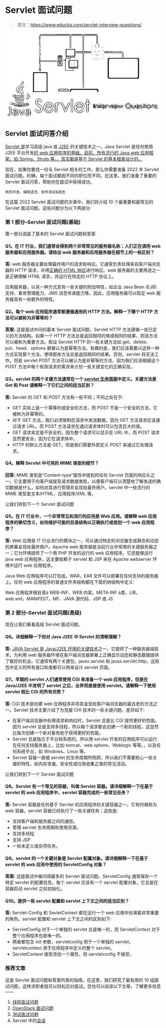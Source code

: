 # Servlet 面试问题

> 原文：<https://www.educba.com/servlet-interview-questions/>

![Servlet-Interview-Questions](img/2c96ad240b5f559e68e3d343953f4b0a.png)



## Servlet 面试问答介绍

[Servlet 是](https://www.educba.com/what-is-servlet/)学习高级 java 或 [J2EE](https://www.educba.com/what-is-j2ee/) 的关键技术之一。Java Servlet 是任何使用 J2EE 平台开发[的 web 应用程序的基础。目前，所有流行的 Java web 应用框架，如 Spring、Struts 等。，其实都是基于 Servlet 的基本框架设计的。](https://www.educba.com/j2ee-interview-questions/)

现在，如果你要找一份与 Servlet 相关的工作，那么你需要准备 2022 年 Servlet 面试问题。的确，每个面试都因不同的职位而不同。在这里，我们准备了重要的 Servlet 面试问答，帮助你在面试中获得成功。

<small>网页开发、编程语言、软件测试&其他</small>

在这篇 2022 Servlet 面试问题的文章中，我们将介绍 10 个最重要和最常见的 Servlet 面试问题。这些问题分为以下两部分:

### 第 1 部分–Servlet 面试问题(基础)

第一部分涵盖了基本的 Servlet 面试问题和答案

#### Q1。在 IT 行业，我们通常会得到两个非常常见的服务器名称；人们正在调用 web 服务器和应用服务器。请给出 web 服务器和应用服务器在细节上的一些区别？

**答:**
web 服务器主要处理最终用户的请求和响应。它通常负责处理来自客户端浏览器的 HTTP 请求，并用[正确的 HTML 响应](https://www.educba.com/uses-of-html/)进行响应。web 服务器的主要用途之一是正确理解 HTML 语言，并运行在特定的 HTTP 协议上。

应用服务器，以另一种方式具有一些关键的附加特性，如企业 Java Bean (EJB)支持、事务管理能力、JMS 消息传递能力等。因此，应用服务器可以假定 web 服务器具有一些额外的特性。

#### Q2。每个 web 应用程序通常都遵循通用的 HTTP 方法。解释一下哪个 HTTP 方法可以被称为非幂等的？

**答案:**
这是面试中问的基本 Servlet 面试问题。Servlet HTTP 方法遵循一些已定义的方法结构。如果一个 HTTP 方法总是返回相同的值或相同的结果，则该方法可以被称为重要方法。假设 Servlet HTTP 的一些关键方法如 get、delete、put、head、options 都被认为是幂等方法。有趣的是，我们应该需要以这样一种方式实现那个方法，使得那些方法总是返回相同的结果。否则，servlet 将无法工作。但是 servlet POST 方法可以被认为是非幂等的方法，因为我们应该根据这个 POST 方法中每个有效请求的需求来计划一些关键变化的正确实现。

#### Q3。servlet 的两个关键方法通常在一个 [servlet 生命周期](https://www.educba.com/servlet-life-cycle/)中定义。关键方法是 Get 和 Post 请解释一下它们之间的适当区别？

**答:**
Servlet 的 GET 和 POST 方法有一些不同；不同之处在于:

*   GET 实际上是一个幂等的或安全的方法，而 POST 不是一个安全的方法，它被称为非幂等的。
*   对于 GET 方法，我们必须限制在请求中发送数据，因为 GET 方法请求应该通过请求 URL。而 POST 方法请求在通过请求体时可以包含巨大的值。
*   GET 请求肯定是不安全的，因为整个请求可以显示在 URL 中，而 POST 请求显然更安全，因为它在请求体中。
*   HTTP 的默认方法是 GET，但是我们需要外部定义 POST 来通过它处理请求。

#### Q4。解释 Servlet 中可用的 MIME 类型的细节？

**回答:**
MIME 类型是“Content-type”属性中提到的任何 Servlet 页面的响应头之一。它主要用于向客户端提及请求数据类型，以便客户端可以清楚地了解发送的确切数据是什么，如何对其进行管理并呈现给最终用户。servlet 中一些流行的 MIME 类型是文本/HTML、应用程序/XML 等。

让我们转到下一个 Servlet 面试问题

#### Q5。在 IT 行业中，一个非常常见和流行的应用是 Web 应用。请解释 web 应用程序的确切含义，如何维护可能的目录结构以正确执行或规划一个 web 应用程序？

**答:**
Web 应用是 IT 行业流行的模块之一，可以通过特定的浏览器生成静态和动态的屏幕呈现给最终用户。Apache web 服务器是当前行业中常用的关键服务器之一；它为环境提供了一个用 PHP 开发的运行的 web 应用程序。它还能够运行 java web 应用程序，这主要依赖于 servlet 和 JSP 来在 Apache webserver 环境中运行 web 应用程序。

Java Web 应用程序可以打包成。WAR，EAR 文件可以部署在任何支持的服务器上。任何 web 应用程序的普通文件夹结构都在下面的树结构中定义:

Web 应用程序根目录à WEB-INF，WEB 内容，META-INF à类，LIB，web.xml，MANIFEST。MF、JAVA 源代码、JSP 或 JS

### 第 2 部分–Servlet 面试问题(高级)

现在让我们看看高级 Servlet 面试问题。

#### Q6。详细解释一下你对 Java J2EE 中 Servlet 的清晰理解？

**答:**
[JAVA Servlet 是 Java/J2EE 环境的关键技术](https://www.educba.com/what-is-servlet/)之一，它提供了一种服务器端技术，为利用 web 服务器环境在客户端浏览器屏幕上正确显示动态和静态数据提供了极好的机会。它通常有两个关键包，javax.servlet 和 javax.servlet.http，这些包中定义的所有接口和类都可以用来设计 servlet 页面。

#### Q7。早期的 servlet 人们通常使用 CGI 来准备一个 web 应用程序，但是在 Java/J2EE 中发明了 servlet 之后，业界将直接使用 servlet。请解释一下使用 servlet 相比 CGI 的所有优势？

**答:**
CGI 技术是创建 web 应用程序并将其呈现给客户端浏览器的最古老的方法之一。Servlet 技术主要介绍了为克服 CHI 技术的一些关键问题。差异如下:

*   在客户端浏览器中处理请求和响应时，Servlet 总是比 CGI 提供更好的性能。因为 servlet 总是支持多线程，所以每个请求都会创建一个新的线程，这显然比每次创建一个新对象有助于获得更好的性能。
*   Servlet 总是独立于平台和系统的。所以用 servlet 开发的应用程序可以运行在任何支持服务器上，比如 tomcat、web sphere、Weblogic 等等。，以及任何系统平台，如 Windows、Linux 等。
*   Servlet 容器一直被 servlet 的生命周期所照顾，所以我们不需要担心一些关键的特性，如内存泄漏、安全性或垃圾收集之类的常见活动。

让我们转到下一个 Servlet 面试问题

#### Q8。Servlet 有一个常见的容器，叫做 Servlet 容器。请详细解释一下在基于 servlet 的 web 应用程序中，servlet 容器完成的一些常见任务？

**答:**
Servlet 容器是任何基于 Servlet 的应用程序的关键容器之一。它有时被称为 web 容器。servlet 容器已经执行了一些关键任务；这些是:

*   支持客户端和服务器之间的通信。
*   管理 servlet 生命周期和使用资源。
*   支持多线程
*   支持 JSP
*   一些未定义或杂项任务。

#### Q9。servlet 的一个关键对象是 Servlet 配置对象。请详细解释一下在基于 servlet 的 web 应用中使用的 ServletConfig 对象？

**答案:**
这是面试中被问得最多的 Servlet 面试问题。ServletConfig 通常保存一个特定 servlet 的配置信息。每个 servlet 应该有一个 servlet 配置对象，它总是在容器启动 servlet 之前初始化。

#### Q10。提供一些 servlet 配置和 servlet 上下文之间的适当区别？

**答:**
Servlet-Config 和 SevletContext 都在运行一个 web 应用中扮演着非常重要的角色。servlet 配置和 servlet 上下文之间的区别如下:

*   ServletConfig 对于一个单独的 servlet 总是唯一的，而 ServletContext 对于整个应用程序也是唯一的。
*   两者都包含 init 参数，servletconfig 用于一个单独的 servlet，servletcontext 用于应用程序中定义的整个 servlet。
*   ServletContext 接受添加一个属性，但 servletconfig 不接受。

### 推荐文章

这是 Servlet 面试问题和答案列表的指南。在这里，我们研究了最有用的 10 组面试问题，这样求职者就可以轻松应对面试。您也可以阅读以下文章，了解更多信息——

1.  [线程面试问题](https://www.educba.com/threading-interview-questions/)
2.  [OpenStack 面试问题](https://www.educba.com/openstack-interview-question/)
3.  [测试面试问题](https://www.educba.com/testing-interview-questions/)
4.  Servlet 中的[会话](https://www.educba.com/session-in-servlet/)





